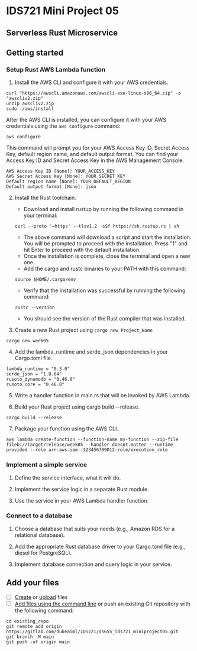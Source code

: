 # IDS721 Mini Project 05

## Serverless Rust Microservice

## Getting started

### Setup Rust AWS Lambda function

1. Install the AWS CLI and configure it with your AWS credentials.

```
curl "https://awscli.amazonaws.com/awscli-exe-linux-x86_64.zip" -o "awscliv2.zip"
unzip awscliv2.zip
sudo ./aws/install
```
After the AWS CLI is installed, you can configure it with your AWS credentials using the `aws configure` command:

```
aws configure
```

This command will prompt you for your AWS Access Key ID, Secret Access Key, default region name, and default output format. You can find your Access Key ID and Secret Access Key in the AWS Management Console.

```
AWS Access Key ID [None]: YOUR_ACCESS_KEY
AWS Secret Access Key [None]: YOUR_SECRET_KEY
Default region name [None]: YOUR_DEFAULT_REGION
Default output format [None]: json
```


2. Install the Rust toolchain.
    -   Download and install rustup by running the following command in your terminal:

    ```
    curl --proto '=https' --tlsv1.2 -sSf https://sh.rustup.rs | sh
    ```

    -   The above command will download a script and start the installation. You will be prompted to proceed with the installation. Press "1" and hit Enter to proceed with the default installation.
    -   Once the installation is complete, close the terminal and open a new one.
    -   Add the cargo and rustc binaries to your PATH with this command:

    ```
    source $HOME/.cargo/env
    ```
    -   Verify that the installation was successful by running the following command:

    ```
    rustc --version
    ```
    -   You should see the version of the Rust compiler that was installed.

3. Create a new Rust project using `cargo new Project_Name`
```
cargo new week05
```


4. Add the lambda_runtime and serde_json dependencies in your Cargo.toml file.

```
lambda_runtime = "0.3.0"
serde_json = "1.0.64"
rusoto_dynamodb = "0.46.0"
rusoto_core = "0.46.0"
```

5. Write a handler function in main.rs that will be invoked by AWS Lambda.
    

6. Build your Rust project using cargo build --release.

```
cargo build --release
```

7. Package your function using the AWS CLI.

```
aws lambda create-function --function-name my-function --zip-file fileb://target/release/week05 --handler doesnt.matter --runtime provided --role arn:aws:iam::123456789012:role/execution_role
```


### Implement a simple service

1. Define the service interface, what it will do.



2. Implement the service logic in a separate Rust module.

3. Use the service in your AWS Lambda handler function.

### Connect to a database

1. Choose a database that suits your needs (e.g., Amazon RDS for a relational database).

2. Add the appropriate Rust database driver to your Cargo.toml file (e.g., diesel for PostgreSQL).

3. Implement database connection and query logic in your service.







## Add your files

- [ ] [Create](https://docs.gitlab.com/ee/user/project/repository/web_editor.html#create-a-file) or [upload](https://docs.gitlab.com/ee/user/project/repository/web_editor.html#upload-a-file) files
- [ ] [Add files using the command line](https://docs.gitlab.com/ee/gitlab-basics/add-file.html#add-a-file-using-the-command-line) or push an existing Git repository with the following command:

```
cd existing_repo
git remote add origin https://gitlab.com/dukeaiml/IDS721/ds655_ids721_miniproject05.git
git branch -M main
git push -uf origin main
```

